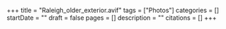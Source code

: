 +++
title = "Raleigh_older_exterior.avif"
tags = ["Photos"]
categories = []
startDate = ""
draft = false
pages = []
description = ""
citations = []
+++
